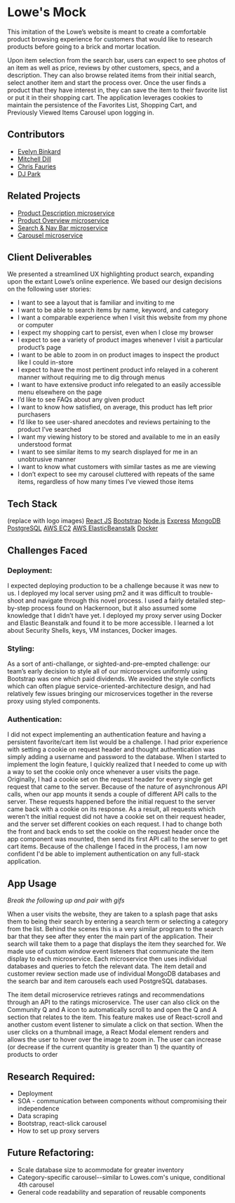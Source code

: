 # Lowe's Mock

This imitation of the Lowe’s website is meant to create a comfortable product browsing experience for customers that would like to research products before going to a brick and mortar location.

Upon item selection from the search bar, users can expect to see photos of an item as well as price, reviews by other customers, specs, and a description. They can also browse related items from their initial search, select another item and start the process over. Once the user finds a product that they have interest in, they can save the item to their favorite list or put it in their shopping cart. The application leverages cookies to maintain the persistence of the Favorites List, Shopping Cart, and Previously Viewed Items Carousel upon logging in.

## Contributors
  - [Evelyn Binkard](https://github.com/evelynbinkard)
  - [Mitchell Dill](https://github.com/MitchellDill)
  - [Chris Fauries](https://github.com/chrisfauries)
  - [DJ Park](https://github.com/dongjae93)

## Related Projects

  - [Product Description microservice](https://github.com/mc-ed/Product-Description)
  - [Product Overview microservice](https://github.com/mc-ed/Product-Overview)
  - [Search & Nav Bar microservice](https://github.com/mc-ed/Search-Banner)
  - [Carousel microservice](https://github.com/mc-ed/Carousel)

## Client Deliverables

We presented a streamlined UX highlighting product search, expanding upon the extant Lowe’s online experience. We based our design decisions on the following user stories:

  - I want to see a layout that is familiar and inviting to me
  - I want to be able to search items by name, keyword, and category
  - I want a comparable experience when I visit this website from my phone or computer
  - I expect my shopping cart to persist, even when I close my browser
  - I expect to see a variety of product images whenever I visit a particular product’s page
  - I want to be able to zoom in on product images to inspect the product like I could in-store
  - I expect to have the most pertinent product info relayed in a coherent manner without requiring me to dig through menus
  - I want to have extensive product info relegated to an easily accessible menu elsewhere on the page
  - I’d like to see FAQs about any given product
  - I want to know how satisfied, on average, this product has left prior purchasers
  - I’d like to see user-shared anecdotes and reviews pertaining to the product I’ve searched
  - I want my viewing history to be stored and available to me in an easily understood format
  - I want to see similar items to my search displayed for me in an unobtrusive manner
  - I want to know what customers with similar tastes as me are viewing
  - I don’t expect to see my carousel cluttered with repeats of the same items, regardless of how many times I’ve viewed those items

## Tech Stack

(replace with logo images)
[React JS](https://upload.wikimedia.org/wikipedia/commons/thumb/a/a7/React-icon.svg/1920px-React-icon.svg.png)
[Bootstrap](https://banner2.kisspng.com/20180512/stw/kisspng-bootstrap-responsive-web-design-web-development-lo-5af676c04b0535.2749534815261016963073.jpg)
[Node.js](https://upload.wikimedia.org/wikipedia/commons/thumb/d/d9/Node.js_logo.svg/1920px-Node.js_logo.svg.png)
[Express](https://blog.cyberpanel.net/wp-content/uploads/2019/03/express-js-cyberpanel.jpeg)
[MongoDB](https://webassets.mongodb.com/_com_assets/cms/mongodb_logo1-76twgcu2dm.png)
[PostgreSQL](https://icon2.kisspng.com/20180804/aaz/kisspng-postgresql-object-relational-database-oracle-datab-portfolio-whitebolt-whitebolt-5b65f8213f29d6.5042016815334093132587.jpg)
[AWS EC2](https://www.linuxsysadmins.com/wp-content/uploads/2019/06/Amazon-EC2-Instance.png)
[AWS ElasticBeanstalk](https://foghornconsulting.com/wp-content/uploads/2016/08/elastic_beanstalk.png)
[Docker](https://banner2.kisspng.com/20180629/rzb/kisspng-docker-logo-kubernetes-software-deployment-engineer-logo-5b3616d6ecbd37.9856374815302714469697.jpg)

## Challenges Faced

### Deployment:
I expected deploying production to be a challenge because it was new to us. I deployed my local server using pm2 and it was difficult to trouble-shoot and navigate through this novel process. I used a fairly detailed step-by-step process found on Hackernoon, but it also assumed some knowledge that I didn’t have yet. I deployed my proxy server using Docker and Elastic Beanstalk and found it to be more accessible. I learned a lot about Security Shells, keys, VM instances, Docker images.

### Styling:
As a sort of anti-challange, or sighted-and-pre-empted challenge: our team’s early decision to style all of our microservices uniformly using Bootstrap was one which paid dividends. We avoided the style conflicts which can often plague service-oriented-architecture design, and had relatively few issues bringing our microservices together in the reverse proxy using styled components.

### Authentication:
I did not expect implementing an authentication feature and having a persistent favorite/cart item list would be a challenge. I had prior experience with setting a cookie on request header and thought authentication was simply adding a username and password to the database. When I started to implement the login feature, I quickly realized that I needed to come up with a way to set the cookie only once whenever a user visits the page. Originally, I had a cookie set on the request header for every single get request that came to the server. Because of the nature of asynchronous API calls, when our app mounts it sends a couple of different API calls to the server. These requests happened before the initial request to the server came back with a cookie on its response. As a result, all requests which weren't the initial request did not have a cookie set on their request header, and the server set different cookies on each request. I had to change both the front and back ends to set the cookie on the request header once the app component was mounted, then send its first API call to the server to get cart items. Because of the challenge I faced in the process, I am now confident I'd be able to implement authentication on any full-stack application.

## App Usage

*Break the following up and pair with gifs*

When a user visits the website, they are taken to a splash page that asks them to being their search by entering a search term or selecting a category from the list. Behind the scenes this is a very similar program to the search bar that they see after they enter the main part of the application. Their search will take them to a page that displays the item they searched for. We made use of custom window event listeners that communicate the item display to each microservice. Each microservice then uses individual databases and queries to fetch the relevant data. The item detail and customer review section made use of individual MongoDB databases and the search bar and item carousels each used PostgreSQL databases. 

The item detail microservice retrieves ratings and recommendations through an API to the ratings microservice. The user can also click on the Community Q and A icon to automatically scroll to and open the Q and A section that relates to the item. This feature makes use of React-scroll and another custom event listener to simulate a click on that section. When the user clicks on a thumbnail image, a React Modal element renders and allows the user to hover over the image to zoom in. The user can increase (or decrease if the current quantity is greater than 1) the quantity of products to order

## Research Required:

  - Deployment
  - SOA - communication between components without compromising their independence
  - Data scraping
  - Bootstrap, react-slick carousel
  - How to set up proxy servers

## Future Refactoring:

  - Scale database size to acommodate for greater inventory
  - Category-specific carousel--similar to Lowes.com's unique, conditional 4th carousel
  - General code readability and separation of reusable components

